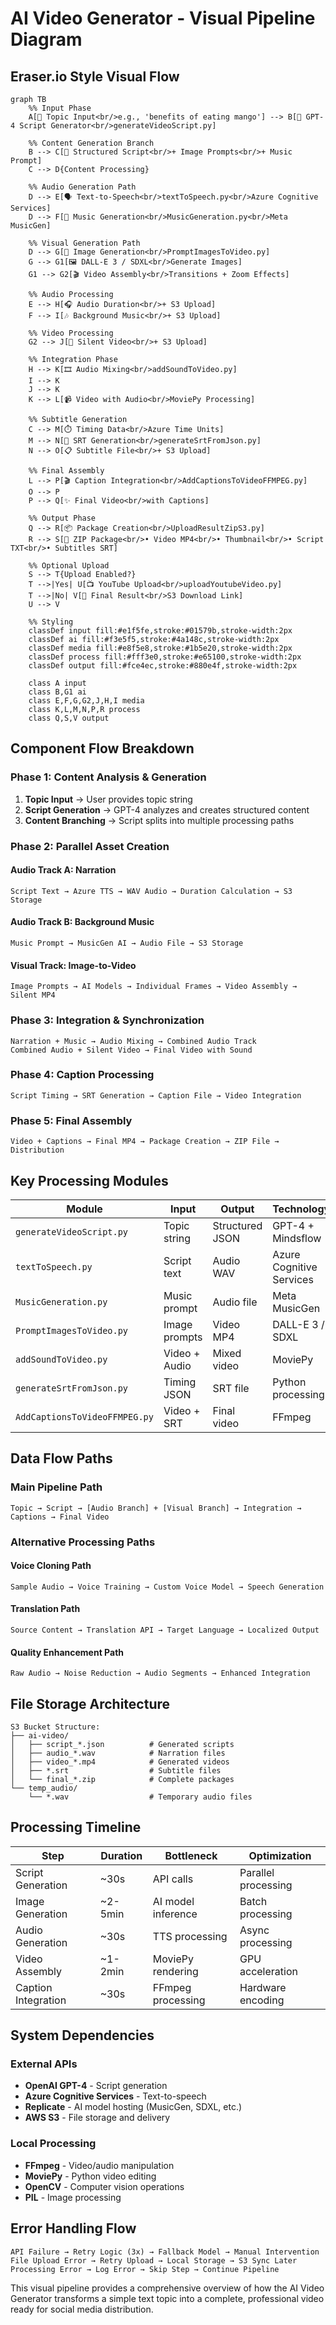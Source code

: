 # AI Video Generator - Visual Pipeline Diagram

## Eraser.io Style Visual Flow

```mermaid
graph TB
    %% Input Phase
    A[📝 Topic Input<br/>e.g., 'benefits of eating mango'] --> B[🧠 GPT-4 Script Generator<br/>generateVideoScript.py]
    
    %% Content Generation Branch
    B --> C[📄 Structured Script<br/>+ Image Prompts<br/>+ Music Prompt]
    C --> D{Content Processing}
    
    %% Audio Generation Path
    D --> E[🗣️ Text-to-Speech<br/>textToSpeech.py<br/>Azure Cognitive Services]
    D --> F[🎵 Music Generation<br/>MusicGeneration.py<br/>Meta MusicGen]
    
    %% Visual Generation Path  
    D --> G[🎨 Image Generation<br/>PromptImagesToVideo.py]
    G --> G1[🖼️ DALL-E 3 / SDXL<br/>Generate Images]
    G1 --> G2[🎬 Video Assembly<br/>Transitions + Zoom Effects]
    
    %% Audio Processing
    E --> H[🎧 Audio Duration<br/>+ S3 Upload]
    F --> I[🎶 Background Music<br/>+ S3 Upload]
    
    %% Video Processing
    G2 --> J[🎥 Silent Video<br/>+ S3 Upload]
    
    %% Integration Phase
    H --> K[🎞️ Audio Mixing<br/>addSoundToVideo.py]
    I --> K
    J --> K
    K --> L[📹 Video with Audio<br/>MoviePy Processing]
    
    %% Subtitle Generation
    C --> M[⏱️ Timing Data<br/>Azure Time Units]
    M --> N[📝 SRT Generation<br/>generateSrtFromJson.py]
    N --> O[📋 Subtitle File<br/>+ S3 Upload]
    
    %% Final Assembly
    L --> P[🎬 Caption Integration<br/>AddCaptionsToVideoFFMPEG.py]
    O --> P
    P --> Q[✨ Final Video<br/>with Captions]
    
    %% Output Phase
    Q --> R[📦 Package Creation<br/>UploadResultZipS3.py]
    R --> S[📁 ZIP Package<br/>• Video MP4<br/>• Thumbnail<br/>• Script TXT<br/>• Subtitles SRT]
    
    %% Optional Upload
    S --> T{Upload Enabled?}
    T -->|Yes| U[📺 YouTube Upload<br/>uploadYoutubeVideo.py]
    T -->|No| V[🎯 Final Result<br/>S3 Download Link]
    U --> V
    
    %% Styling
    classDef input fill:#e1f5fe,stroke:#01579b,stroke-width:2px
    classDef ai fill:#f3e5f5,stroke:#4a148c,stroke-width:2px
    classDef media fill:#e8f5e8,stroke:#1b5e20,stroke-width:2px
    classDef process fill:#fff3e0,stroke:#e65100,stroke-width:2px
    classDef output fill:#fce4ec,stroke:#880e4f,stroke-width:2px
    
    class A input
    class B,G1 ai
    class E,F,G,G2,J,H,I media
    class K,L,M,N,P,R process
    class Q,S,V output
```

## Component Flow Breakdown

### Phase 1: Content Analysis & Generation
1. **Topic Input** → User provides topic string
2. **Script Generation** → GPT-4 analyzes and creates structured content
3. **Content Branching** → Script splits into multiple processing paths

### Phase 2: Parallel Asset Creation

#### Audio Track A: Narration
```
Script Text → Azure TTS → WAV Audio → Duration Calculation → S3 Storage
```

#### Audio Track B: Background Music  
```
Music Prompt → MusicGen AI → Audio File → S3 Storage
```

#### Visual Track: Image-to-Video
```
Image Prompts → AI Models → Individual Frames → Video Assembly → Silent MP4
```

### Phase 3: Integration & Synchronization
```
Narration + Music → Audio Mixing → Combined Audio Track
Combined Audio + Silent Video → Final Video with Sound
```

### Phase 4: Caption Processing
```
Script Timing → SRT Generation → Caption File → Video Integration
```

### Phase 5: Final Assembly
```
Video + Captions → Final MP4 → Package Creation → ZIP File → Distribution
```

## Key Processing Modules

| Module | Input | Output | Technology |
|--------|-------|--------|------------|
| `generateVideoScript.py` | Topic string | Structured JSON | GPT-4 + Mindsflow |
| `textToSpeech.py` | Script text | Audio WAV | Azure Cognitive Services |
| `MusicGeneration.py` | Music prompt | Audio file | Meta MusicGen |
| `PromptImagesToVideo.py` | Image prompts | Video MP4 | DALL-E 3 / SDXL |
| `addSoundToVideo.py` | Video + Audio | Mixed video | MoviePy |
| `generateSrtFromJson.py` | Timing JSON | SRT file | Python processing |
| `AddCaptionsToVideoFFMPEG.py` | Video + SRT | Final video | FFmpeg |

## Data Flow Paths

### Main Pipeline Path
```
Topic → Script → [Audio Branch] + [Visual Branch] → Integration → Captions → Final Video
```

### Alternative Processing Paths

#### Voice Cloning Path
```
Sample Audio → Voice Training → Custom Voice Model → Speech Generation
```

#### Translation Path
```
Source Content → Translation API → Target Language → Localized Output
```

#### Quality Enhancement Path
```
Raw Audio → Noise Reduction → Audio Segments → Enhanced Integration
```

## File Storage Architecture

```
S3 Bucket Structure:
├── ai-video/
│   ├── script_*.json          # Generated scripts
│   ├── audio_*.wav            # Narration files  
│   ├── video_*.mp4            # Generated videos
│   ├── *.srt                  # Subtitle files
│   └── final_*.zip            # Complete packages
└── temp_audio/
    └── *.wav                  # Temporary audio files
```

## Processing Timeline

| Step | Duration | Bottleneck | Optimization |
|------|----------|------------|--------------|
| Script Generation | ~30s | API calls | Parallel processing |
| Image Generation | ~2-5min | AI model inference | Batch processing |
| Audio Generation | ~30s | TTS processing | Async processing |
| Video Assembly | ~1-2min | MoviePy rendering | GPU acceleration |
| Caption Integration | ~30s | FFmpeg processing | Hardware encoding |

## System Dependencies

### External APIs
- **OpenAI GPT-4** - Script generation
- **Azure Cognitive Services** - Text-to-speech
- **Replicate** - AI model hosting (MusicGen, SDXL, etc.)
- **AWS S3** - File storage and delivery

### Local Processing
- **FFmpeg** - Video/audio manipulation
- **MoviePy** - Python video editing
- **OpenCV** - Computer vision operations
- **PIL** - Image processing

## Error Handling Flow

```
API Failure → Retry Logic (3x) → Fallback Model → Manual Intervention
File Upload Error → Retry Upload → Local Storage → S3 Sync Later
Processing Error → Log Error → Skip Step → Continue Pipeline
```

This visual pipeline provides a comprehensive overview of how the AI Video Generator transforms a simple text topic into a complete, professional video ready for social media distribution.